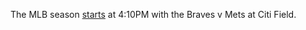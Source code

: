 The MLB season <a href="https://www.mlb.com/news/braves-mets-2020-opening-day-preview">starts</a> at 4:10PM with the Braves v Mets at Citi Field. 
